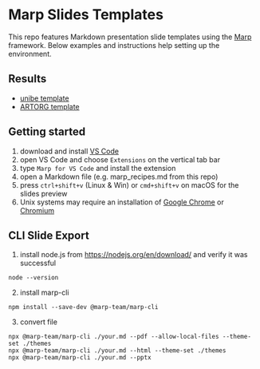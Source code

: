Marp Slides Templates
=====================

This repo features Markdown presentation slide templates using the [Marp](https://marp.app/) framework. Below examples and instructions help setting up the environment.

Results
-------
- [unibe template](https://github.com/aimi-lab/marp_slides_template/blob/master/template_unibe.pdf)
- [ARTORG template](https://github.com/aimi-lab/marp_slides_template/blob/master/template_artorg.pdf)

Getting started
---------------
1. download and install [VS Code](https://code.visualstudio.com)
2. open VS Code and choose `Extensions` on the vertical tab bar
3. type `Marp for VS Code` and install the extension
4. open a Markdown file (e.g. marp_recipes.md from this repo)
5. press `ctrl+shift+v` (Linux & Win) or `cmd+shift+v` on macOS for the slides preview
6. Unix systems may require an installation of [Google Chrome](https://www.google.com/chrome/index.html) or [Chromium](https://www.chromium.org/)

CLI Slide Export
----------------

1. install node.js from https://nodejs.org/en/download/ and verify it was successful
```
node --version
```

2. install marp-cli
```
npm install --save-dev @marp-team/marp-cli
```

3. convert file
```
npx @marp-team/marp-cli ./your.md --pdf --allow-local-files --theme-set ./themes
npx @marp-team/marp-cli ./your.md --html --theme-set ./themes
npx @marp-team/marp-cli ./your.md --pptx
```